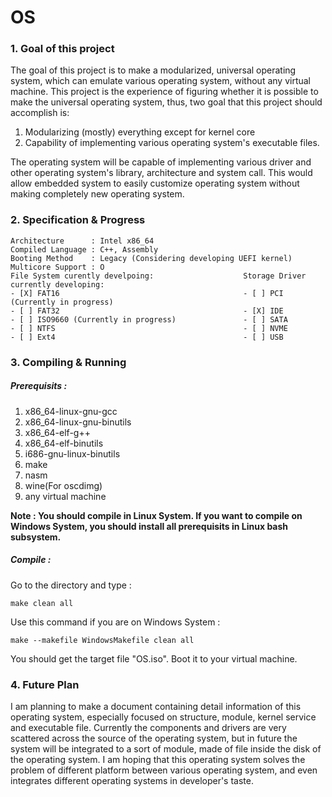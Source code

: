 # OS
### 1. Goal of this project
The goal of this project is to make a modularized, universal operating system, which can emulate various operating system, without any virtual machine. This project is the experience of figuring whether it is possible to make the universal operating system, thus, two goal that this project should accomplish is:
1. Modularizing (mostly) everything except for kernel core
2. Capability of implementing various operating system's executable files.

The operating system will be capable of implementing various driver and other operating system's library, architecture and system call. This would allow embedded system to easily customize operating system without making completely new operating system.

### 2. Specification & Progress
```
Architecture      : Intel x86_64
Compiled Language : C++, Assembly
Booting Method    : Legacy (Considering developing UEFI kernel)
Multicore Support : O
File System curently develpoing:                    Storage Driver currently developing:
- [X] FAT16                                         - [ ] PCI (Currently in progress)
- [ ] FAT32                                         - [X] IDE
- [ ] ISO9660 (Currently in progress)               - [ ] SATA
- [ ] NTFS                                          - [ ] NVME
- [ ] Ext4                                          - [ ] USB
```

### 3. Compiling & Running
##### Prerequisits : 
1. x86_64-linux-gnu-gcc
2. x86_64-linux-gnu-binutils
3. x86_64-elf-g++
4. x86_64-elf-binutils
5. i686-gnu-linux-binutils
6. make
7. nasm
8. wine(For oscdimg)
9. any virtual machine
 
**Note : You should compile in Linux System. If you want to compile on Windows System, you should install all prerequisits in Linux bash subsystem.**
##### Compile : 
Go to the directory and type :
```
make clean all
```
Use this command if you are on Windows System : 
```
make --makefile WindowsMakefile clean all
```
You should get the target file "OS.iso". Boot it to your virtual machine.

### 4. Future Plan
I am planning to make a document containing detail information of this operating system, especially focused on structure, module, kernel service and executable file. Currently the components and drivers are very scattered across the source of the operating system, but in future the system will be integrated to a sort of module, made of file inside the disk of the operating system. I am hoping that this operating system solves the problem of different platform between various operating system, and even integrates different operating systems in developer's taste.